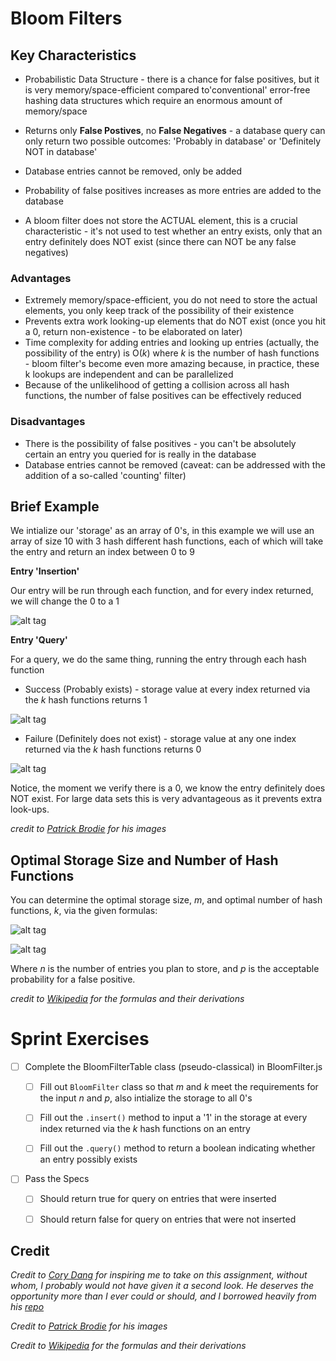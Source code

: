 # Bloom Filters

## Key Characteristics
	
- Probabilistic Data Structure - there is a chance for false positives, but it is very memory/space-efficient compared to'conventional' error-free hashing data structures which require an enormous amount of memory/space

- Returns only **False Postives**, no **False Negatives** - a database query can only return two possible outcomes: 'Probably in database' or 'Definitely NOT in database'

- Database entries cannot be removed, only be added

- Probability of false positives increases as more entries are added to the database

- A bloom filter does not store the ACTUAL element, this is a crucial characteristic - it's not used to test whether an entry exists, only that an entry definitely does NOT exist (since there can NOT be any false negatives)

### Advantages

- Extremely memory/space-efficient, you do not need to store the actual elements, you only keep track of the possibility of their existence
- Prevents extra work looking-up elements that do NOT exist (once you hit a 0, return non-existence - to be elaborated on later)
- Time complexity for adding entries and looking up entries (actually, the possibility of the entry) is O(*k*) where *k* is the number of hash functions - bloom filter's become even more amazing because, in practice, these k lookups are independent and can be parallelized
- Because of the unlikelihood of getting a collision across all hash functions, the number of false positives can be effectively reduced

### Disadvantages

- There is the possibility of false positives - you can't be absolutely certain an entry you queried for is really in the database
- Database entries cannot be removed (caveat: can be addressed with the addition of a so-called 'counting' filter)

## Brief Example

We intialize our 'storage' as an array of 0's, in this example we will use an array of size 10 with 3 hash different hash functions, each of which will take the entry and return an index between 0 to 9

**Entry 'Insertion'**

Our entry will be run through each function, and for every index returned, we will change the 0 to a 1

![alt tag](http://blog.kiip.me/wp-content/uploads/2014/05/bloomfilterbanana.gif)

**Entry 'Query'**

For a query, we do the same thing, running the entry through each hash function

* Success (Probably exists) - storage value at every index returned via the *k* hash functions returns 1

![alt tag](http://blog.kiip.me/wp-content/uploads/2014/05/banana-query.png)

* Failure (Definitely does not exist) - storage value at any one index returned via the *k* hash functions returns 0

![alt tag](http://blog.kiip.me/wp-content/uploads/2014/05/grape-query.png)

Notice, the moment we verify there is a 0, we know the entry definitely does NOT exist.  For large data sets this is very advantageous as it prevents extra look-ups.

*credit to [Patrick Brodie](http://blog.kiip.me/engineering/sketching-scaling-bloom-filters/) for his images*

## Optimal Storage Size and Number of Hash Functions

You can determine the optimal storage size, *m*, and optimal number of hash functions, *k*, via the given formulas:

![alt tag](https://upload.wikimedia.org/math/3/a/7/3a7fbb4930336523b2ebd301bb7bd159.png)

![alt tag](https://upload.wikimedia.org/math/b/e/f/befd3e221f8db3145948a28cb0901a13.png)

Where *n* is the number of entries you plan to store, and *p* is the acceptable probability for a false positive.

*credit to [Wikipedia](https://en.wikipedia.org/wiki/Bloom_filter#Optimal_number_of_hash_functions) for the formulas and their derivations*

# Sprint Exercises

- [ ] Complete the BloomFilterTable class (pseudo-classical) in BloomFilter.js

	- [ ] Fill out ```BloomFilter``` class so that *m* and *k* meet the requirements for the input *n* and *p*, also intialize the storage to all 0's
	
	- [ ] Fill out the ```.insert()``` method to input a '1' in the storage at every index returned via the *k* hash functions on an entry

	- [ ] Fill out the ```.query()``` method to return a boolean indicating whether an entry possibly exists

- [ ] Pass the Specs

	- [ ] Should return true for query on entries that were inserted

	- [ ] Should return false for query on entries that were not inserted

## Credit

*Credit to [Cory Dang](https://github.com/coryd4ng) for inspiring me to take on this assignment, without whom, I probably would not have given it a second look.  He deserves the opportunity more than I ever could or should, and I borrowed heavily from his [repo](https://github.com/coryd4ng/bloomfilter)*

*Credit to [Patrick Brodie](http://blog.kiip.me/engineering/sketching-scaling-bloom-filters/) for his images*

*Credit to [Wikipedia](https://en.wikipedia.org/wiki/Bloom_filter#Optimal_number_of_hash_functions) for the formulas and their derivations*
